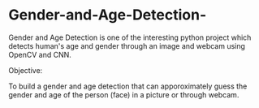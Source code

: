 # Gender-and-Age-Detection-
Gender and Age Detection is one of the interesting python project which detects human's age and gender through an image and webcam using OpenCV and CNN.

Objective:

To build a gender and age detection that can apporoximately guess the gender and age of the person (face) in a picture or through webcam.
